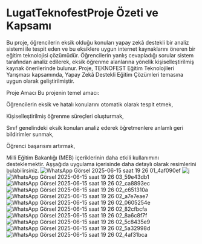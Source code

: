 # LugatTeknofestProje Özeti ve Kapsamı
Bu proje, öğrencilerin eksik olduğu konuları yapay zekâ destekli bir analiz sistemi ile tespit eden ve bu eksiklere uygun internet kaynaklarını öneren bir eğitim teknolojisi çözümüdür. Öğrencilerin yanlış cevapladığı sorular sistem tarafından analiz edilerek, eksik öğrenme alanlarına yönelik kişiselleştirilmiş kaynak önerilerinde bulunur.
Proje, TEKNOFEST Eğitim Teknolojileri Yarışması kapsamında, Yapay Zekâ Destekli Eğitim Çözümleri temasına uygun olarak geliştirilmiştir.

 Proje Amacı
Bu projenin temel amacı:

Öğrencilerin eksik ve hatalı konularını otomatik olarak tespit etmek,

Kişiselleştirilmiş öğrenme süreçleri oluşturmak,

Sınıf genelindeki eksik konuları analiz ederek öğretmenlere anlamlı geri bildirimler sunmak,

Öğrenci başarısını artırmak,

Milli Eğitim Bakanlığı (MEB) içeriklerinin daha etkili kullanımını desteklemektir.
Aşşağıda uygulama içerisinde daha detaylı olarak resimlerini bulabilirsiniz. 
![WhatsApp Görsel 2025-06-15 saat 19 26 01_4af090ef](https://github.com/user-attachments/assets/3db21d5d-7686-4eb4-971f-0bb7ef7cfd35)
![j](https://github.com/user-attachments/assets/9d6ef8aa-ec5e-429a-81ad-20001783ef2b)
![WhatsApp Görsel 2025-06-15 saat 19 26 03_59e43db1](https://github.com/user-attachments/assets/4326075b-c120-4058-baeb-2bf4b772b99b)
![WhatsApp Görsel 2025-06-15 saat 19 26 02_ca8893ec](https://github.com/user-attachments/assets/69b73e27-92d6-4667-aecb-4a0a5eec1e17)
![WhatsApp Görsel 2025-06-15 saat 19 26 02_c651310a](https://github.com/user-attachments/assets/0c224cc6-29b5-4693-b04a-8740988b922b)
![WhatsApp Görsel 2025-06-15 saat 19 26 02_a7e7eae7](https://github.com/user-attachments/assets/e14ad4a3-7a87-48a6-99c2-cf2cc0f822bb)
![WhatsApp Görsel 2025-06-15 saat 19 26 02_0605254e](https://github.com/user-attachments/assets/72dc956c-e0a0-4142-9e6c-ff3536ec0cff)
![WhatsApp Görsel 2025-06-15 saat 19 26 02_82cfbcfa](https://github.com/user-attachments/assets/617b3527-c398-4ec9-a704-2ae43e395f0b)
![WhatsApp Görsel 2025-06-15 saat 19 26 02_8a6c8f7f](https://github.com/user-attachments/assets/9d5941e2-7289-45ea-ac65-49e920ed1f53)
![WhatsApp Görsel 2025-06-15 saat 19 26 02_5c8435e9](https://github.com/user-attachments/assets/20ee9476-0476-43ab-a318-64b9a3eaac32)
![WhatsApp Görsel 2025-06-15 saat 19 26 02_5a32998d](https://github.com/user-attachments/assets/16ea2f17-561a-407e-b7d3-d03eaefea334)
![WhatsApp Görsel 2025-06-15 saat 19 26 02_4af31bca](https://github.com/user-attachments/assets/1e19f162-59f2-4f09-ae07-2190f46fdcc0)
